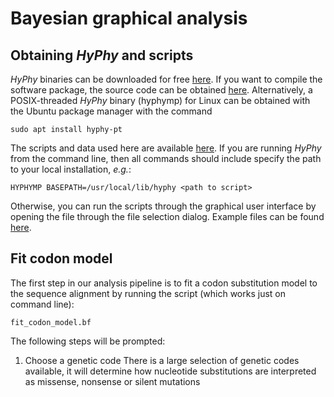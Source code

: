 # Bayesian graphical analysis #
## Obtaining *HyPhy* and scripts ##
*HyPhy* binaries can be downloaded for free [here](http://hyphy.org).
If you want to compile the software package, the source code can be 
obtained [here](http://github.com/veg/hyphy).
Alternatively, a POSIX-threaded *HyPhy* binary (hyphymp) for Linux 
can be obtained with the Ubuntu package manager with the command 
```
sudo apt install hyphy-pt
```
The scripts and data used here are available [here](http://github.com/PoonLab/comet-prot).
If you are running *HyPhy* from the command line, then all commands should include 
specify the path to your local installation, *e.g.*:
```
HYPHYMP BASEPATH=/usr/local/lib/hyphy <path to script>
```
Otherwise, you can run the scripts through the graphical user interface by opening 
the file through the file selection dialog. Example files can be found [here](https://github.com/PoonLab/comet-prot/tree/master/data).
## Fit codon model ##
The first step in our analysis pipeline is to fit a codon substitution model 
to the sequence alignment by running the script (which works just on command line):
```
fit_codon_model.bf
```
The following steps will be prompted:
1. Choose a genetic code
There is a large selection of genetic codes available, it will determine how nucleotide substitutions 
are interpreted as missense, nonsense or silent mutations
